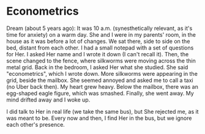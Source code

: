 # Econometrics

Dream (about 5 years ago): It was 10 a.m. (synesthetically relevant, as it's time for anxiety) on a warm day. She and I were in my parents' room, in the house as it was before a lot of changes. We sat there, side to side on the bed, distant from each other. I had a small notepad with a set of questions for Her. I asked Her name and I wrote it down (I can't recall it). Then, the scene changed to the fence, where silkworms were moving across the thin metal grid. Back in the bedroom, I asked Her what she studied. She said "econometrics", which I wrote down. More silkworms were appearing in the grid, beside the mailbox. She seemed annoyed and asked me to call a taxi (no Uber back then). My heart grew heavy. Below the mailbox, there was an egg-shaped eagle figure, which was smashed. Finally, she went away. My mind drifted away and I woke up.

I did talk to Her in real life (we take the same bus), but She rejected me, as it was meant to be. Every now and then, I find Her in the bus, but we ignore each other's presence.
